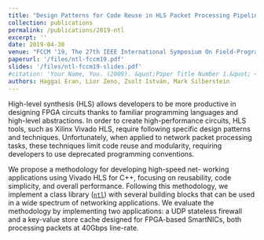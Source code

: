 ```yaml
---
title: "Design Patterns for Code Reuse in HLS Packet Processing Pipelines"
collection: publications
permalink: /publications/2019-ntl
excerpt: ''
date: 2019-04-30
venue: "FCCM '19, The 27th IEEE International Symposium On Field-Programmable Custom Computing Machines"
paperurl: '/files/ntl-fccm19.pdf'
slides: '/files/ntl-fccm19-slides.pdf'
#citation: 'Your Name, You. (2009). &quot;Paper Title Number 1.&quot; <i>Journal 1</i>. 1(1).'
authors: Haggai Eran, Lior Zeno, Zsolt István, Mark Silberstein
---
```


High-level synthesis (HLS) allows developers to be
more productive in designing FPGA circuits thanks to familiar
programming languages and high-level abstractions. In order
to create high-performance circuits, HLS tools, such as Xilinx
Vivado HLS, require following specific design patterns and techniques.
Unfortunately, when applied to network packet processing
tasks, these techniques limit code reuse and modularity, requiring
developers to use deprecated programming conventions.

We propose a methodology for developing high-speed net-
working applications using Vivado HLS for C++, focusing on
reusability, code simplicity, and overall performance. Following
this methodology, we implement a class library ([`ntl`](https://github.com/acsl-technion/ntl)) with
several building blocks that can be used in a wide spectrum
of networking applications. We evaluate the methodology by
implementing two applications: a UDP stateless firewall and a
key-value store cache designed for FPGA-based SmartNICs, both
processing packets at 40Gbps line-rate.
